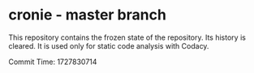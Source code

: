 # cronie - master branch

This repository contains the frozen state of the repository.
Its history is cleared. It is used only for static code
analysis with Codacy.

Commit Time: 1727830714